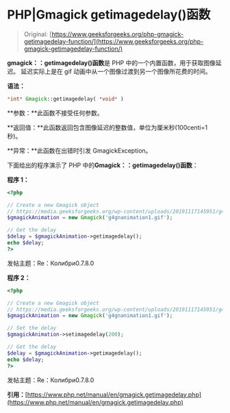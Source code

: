 # PHP|Gmagick getimagedelay()函数

> Original: [https://www.geeksforgeeks.org/php-gmagick-getimagedelay-function/](https://www.geeksforgeeks.org/php-gmagick-getimagedelay-function/)

**gmagick：：getimagedelay()函数**是 PHP 中的一个内置函数，用于获取图像延迟。 延迟实际上是在 gif 动画中从一个图像过渡到另一个图像所花费的时间。

**语法：**

```php
*int* Gmagick::getimagedelay( *void* )
```

**参数：**此函数不接受任何参数。

**返回值：**此函数返回包含图像延迟的整数值，单位为厘米秒(100centi=1 秒)。

**异常：**此函数在出错时引发 GmagickException。

下面给出的程序演示了 PHP 中的**Gmagick：：getimagedelay()函数**：

**程序 1：**

```php
<?php

// Create a new Gmagick object
// https://media.geeksforgeeks.org/wp-content/uploads/20191117145951/g4gnaimation1.gif
$gmagickAnimation = new Gmagick('g4gnanimation1.gif');

// Get the delay
$delay = $gmagickAnimation->getimagedelay();
echo $delay;
?>
```

发帖主题：Re：Колибри0.7.8.0

**程序 2：**

```php
<?php

// Create a new Gmagick object
// https://media.geeksforgeeks.org/wp-content/uploads/20191117145951/g4gnaimation1.gif
$gmagickAnimation = new Gmagick('g4gnanimation1.gif');

// Set the delay
$gmagickAnimation->setimagedelay(200);

// Get the delay
$delay = $gmagickAnimation->getimagedelay();
echo $delay;
?>
```

发帖主题：Re：Колибри0.7.8.0

**引用：**[https://www.php.net/manual/en/gmagick.getimagedelay.php](https://www.php.net/manual/en/gmagick.getimagedelay.php)